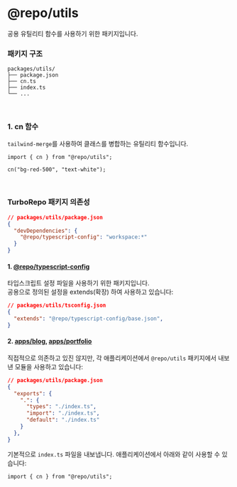 # @repo/utils

공용 유틸리티 함수를 사용하기 위한 패키지입니다. <br/>


### 패키지 구조

```filetree
packages/utils/
├── package.json
├── cn.ts
├── index.ts
└── ...
```

<br/>

### 1. cn 함수

`tailwind-merge`를 사용하여 클래스를 병합하는 유틸리티 함수입니다.

```tsx
import { cn } from "@repo/utils";

cn("bg-red-500", "text-white");
```

<br/>

### TurboRepo 패키지 의존성

```json
// packages/utils/package.json
{
  "devDependencies": {
    "@repo/typescript-config": "workspace:*"
  }
}
```

#### 1. [@repo/typescript-config](/packages/typescript-config/README.md)

타입스크립트 설정 파일을 사용하기 위한 패키지입니다.  <br/>
공용으로 정의된 설정을 extends(확장) 하여 사용하고 있습니다:

```json
// packages/utils/tsconfig.json
{
  "extends": "@repo/typescript-config/base.json",
}
```

#### 2. [apps/blog](/apps/blog/README.md), [apps/portfolio](/apps/portfolio/README.md)

직접적으로 의존하고 있진 않지만, 각 애플리케이션에서 `@repo/utils` 패키지에서 내보낸 모듈을 사용하고 있습니다:

```json
// packages/utils/package.json
{
  "exports": {
    ".": {
      "types": "./index.ts",
      "import": "./index.ts",
      "default": "./index.ts"
    }
  },
}

```

기본적으로 `index.ts` 파일을 내보냅니다.
애플리케이션에서 아래와 같이 사용할 수 있습니다:

```tsx
import { cn } from "@repo/utils";
```
